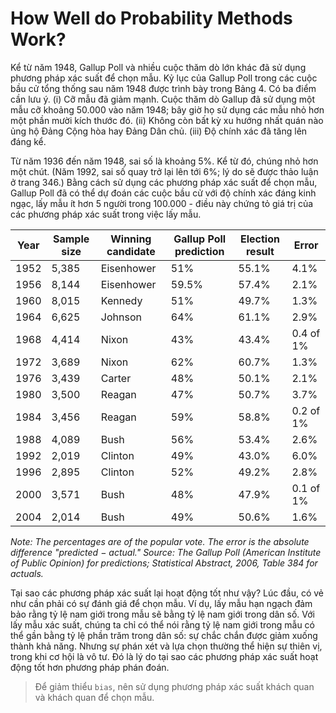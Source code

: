 # How Well do Probability Methods Work?

Kể từ năm 1948, Gallup Poll và nhiều cuộc thăm dò lớn khác đã sử dụng phương pháp xác suất để chọn mẫu. Kỷ lục của Gallup Poll trong các cuộc bầu cử tổng thống sau năm 1948 được trình bày trong Bảng 4. Có ba điểm cần lưu ý. (i) Cỡ mẫu đã giảm mạnh. Cuộc thăm dò Gallup đã sử dụng một mẫu cỡ khoảng 50.000 vào năm 1948; bây giờ họ sử dụng các mẫu nhỏ hơn một phần mười kích thước đó. (ii) Không còn bất kỳ xu hướng nhất quán nào ủng hộ Đảng Cộng hòa hay Đảng Dân chủ. (iii) Độ chính xác đã tăng lên đáng kể.

Từ năm 1936 đến năm 1948, sai số là khoảng 5%. Kể từ đó, chúng nhỏ hơn một chút. (Năm 1992, sai số quay trở lại lên tới 6%; lý do sẽ được thảo luận ở trang 346.) Bằng cách sử dụng các phương pháp xác suất để chọn mẫu, Gallup Poll đã có thể dự đoán các cuộc bầu cử với độ chính xác đáng kinh ngạc, lấy mẫu ít hơn 5 người trong 100.000 - điều này chứng tỏ giá trị của các phương pháp xác suất trong việc lấy mẫu.

| Year | Sample size | Winning candidate | Gallup Poll prediction | Election result | Error     |
| ---- | ----------- | ----------------- | ---------------------- | --------------- | --------- |
| 1952 | 5,385       | Eisenhower        | 51%                    | 55.1%           | 4.1%      |
| 1956 | 8,144       | Eisenhower        | 59.5%                  | 57.4%           | 2.1%      |
| 1960 | 8,015       | Kennedy           | 51%                    | 49.7%           | 1.3%      |
| 1964 | 6,625       | Johnson           | 64%                    | 61.1%           | 2.9%      |
| 1968 | 4,414       | Nixon             | 43%                    | 43.4%           | 0.4 of 1% |
| 1972 | 3,689       | Nixon             | 62%                    | 60.7%           | 1.3%      |
| 1976 | 3,439       | Carter            | 48%                    | 50.1%           | 2.1%      |
| 1980 | 3,500       | Reagan            | 47%                    | 50.7%           | 3.7%      |
| 1984 | 3,456       | Reagan            | 59%                    | 58.8%           | 0.2 of 1% |
| 1988 | 4,089       | Bush              | 56%                    | 53.4%           | 2.6%      |
| 1992 | 2,019       | Clinton           | 49%                    | 43.0%           | 6.0%      |
| 1996 | 2,895       | Clinton           | 52%                    | 49.2%           | 2.8%      |
| 2000 | 3,571       | Bush              | 48%                    | 47.9%           | 0.1 of 1% |
| 2004 | 2,014       | Bush              | 49%                    | 50.6%           | 1.6%      |

_Note: The percentages are of the popular vote. The error is the absolute difference "predicted − actual."
Source: The Gallup Poll (American Institute of Public Opinion) for predictions; Statistical Abstract, 2006, Table 384 for actuals._

Tại sao các phương pháp xác suất lại hoạt động tốt như vậy? Lúc đầu, có vẻ như cần phải có sự đánh giá để chọn mẫu. Ví dụ, lấy mẫu hạn ngạch đảm bảo rằng tỷ lệ nam giới trong mẫu sẽ bằng tỷ lệ nam giới trong dân số. Với lấy mẫu xác suất, chúng ta chỉ có thể nói rằng tỷ lệ nam giới trong mẫu có thể gần bằng tỷ lệ phần trăm trong dân số: sự chắc chắn được giảm xuống thành khả năng. Nhưng sự phán xét và lựa chọn thường thể hiện sự thiên vị, trong khi cơ hội là vô tư. Đó là lý do tại sao các phương pháp xác suất hoạt động tốt hơn phương pháp phán đoán.

> Để giảm thiểu `bias`, nên sử dụng phương pháp xác suất khách quan và khách quan để chọn mẫu.
